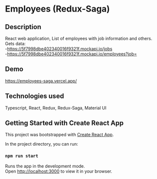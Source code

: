# Employees (Redux-Saga)

## Description
React web application, List of employees with job information and others.<br>
Gets data:<br>
-https://5f7998dbe402340016f9321f.mockapi.io/jobs <br>
-https://5f7998dbe402340016f9321f.mockapi.io/employees?job=


## Demo
https://employees-saga.vercel.app/

## Technologies used
Typescript, React, Redux, Redux-Saga, Material UI


## Getting Started with Create React App
This project was bootstrapped with [Create React App](https://github.com/facebook/create-react-app).

In the project directory, you can run:
### `npm run start`
Runs the app in the development mode.\
Open [http://localhost:3000](http://localhost:3000) to view it in your browser.
